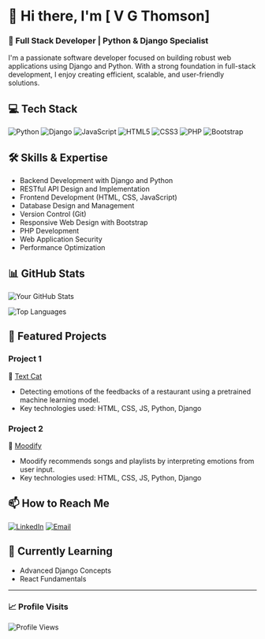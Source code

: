 # 👋 Hi there, I'm [ V G Thomson]

### 🚀 Full Stack Developer | Python & Django Specialist

I'm a passionate software developer focused on building robust web applications using Django and Python. With a strong foundation in full-stack development, I enjoy creating efficient, scalable, and user-friendly solutions.

## 💻 Tech Stack

![Python](https://img.shields.io/badge/Python-3776AB?style=for-the-badge&logo=python&logoColor=white)
![Django](https://img.shields.io/badge/Django-092E20?style=for-the-badge&logo=django&logoColor=white)
![JavaScript](https://img.shields.io/badge/JavaScript-F7DF1E?style=for-the-badge&logo=javascript&logoColor=black)
![HTML5](https://img.shields.io/badge/HTML5-E34F26?style=for-the-badge&logo=html5&logoColor=white)
![CSS3](https://img.shields.io/badge/CSS3-1572B6?style=for-the-badge&logo=css3&logoColor=white)
![PHP](https://img.shields.io/badge/PHP-777BB4?style=for-the-badge&logo=php&logoColor=white)
![Bootstrap](https://img.shields.io/badge/Bootstrap-563D7C?style=for-the-badge&logo=bootstrap&logoColor=white)

## 🛠️ Skills & Expertise

- Backend Development with Django and Python
- RESTful API Design and Implementation
- Frontend Development (HTML, CSS, JavaScript)
- Database Design and Management
- Version Control (Git)
- Responsive Web Design with Bootstrap
- PHP Development
- Web Application Security
- Performance Optimization

## 📊 GitHub Stats

![Your GitHub Stats](https://github-readme-stats.vercel.app/api?username=vgthomson&show_icons=true&theme=dracula)

![Top Languages](https://github-readme-stats.vercel.app/api/top-langs/?username=vgthomson&layout=compact&theme=dracula)

## 🌟 Featured Projects

### Project 1
📌 [Text Cat]([link-to-project](https://github.com/vgthomson/TEXTCAT.git))
- Detecting emotions of the feedbacks of a restaurant using a pretrained machine learning model.
- Key technologies used: HTML, CSS, JS, Python, Django

### Project 2
📌 [Moodify](https://github.com/vgthomson/MOODIFY.git)
- Moodify recommends songs and playlists by interpreting emotions from user input.
- Key technologies used: HTML, CSS, JS, Python, Django

## 📫 How to Reach Me

[![LinkedIn](https://img.shields.io/badge/LinkedIn-0077B5?style=for-the-badge&logo=linkedin&logoColor=white)](https://www.linkedin.com/in/vgthomson/)
[![Email](https://img.shields.io/badge/Email-D14836?style=for-the-badge&logo=gmail&logoColor=white)](mailto:thomsonvg@outlook.com)
<!-- [![Portfolio](https://img.shields.io/badge/Portfolio-000000?style=for-the-badge&logo=About.me&logoColor=white)](your-portfolio-url) -->

## 🌱 Currently Learning

- Advanced Django Concepts
- React Fundamentals

---

### 📈 Profile Visits
![Profile Views](https://komarev.com/ghpvc/?username=vgthomson&color=brightgreen)
